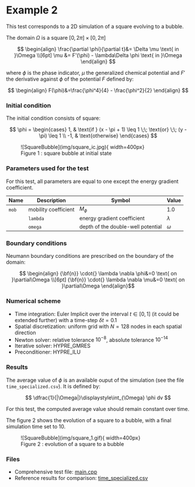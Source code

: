 
# **Example 2**

This test corresponds to a 2D simulation of a square evolving to a bubble. 

The domain $`\Omega`$ is a square $`[0,2\pi]\times[0,2\pi]`$

```math

\begin{align}
\frac{\partial \phi}{\partial t}&= \Delta \mu \text{ in }\Omega 
\\[6pt]    
\mu &= F'(\phi) - \lambda\Delta \phi \text{ in }\Omega 
\end{align}

```

where $`\phi`$ is the phase indicator, $`\mu`$ the generalized chemical potential and $`F'`$ the derivative against $`\phi`$ of the potential $`F`$ defined by:

```math

\begin{align} 
F(\phi)&=\frac{\phi^4}{4} - \frac{\phi^2}{2}
\end{align}

```

### __Initial condition__

The initial condition consists of square:

```math

    \phi =
    \begin{cases}
    
    1, & \text{if } (x - \pi + 1) \leq 1 \;\; \text{or} \;\;  (y - \pi) \leq 1 
    \\
    -1, & \text{otherwise}

    \end{cases}

```

<figure markdown="span">
    ![SquareBubble](img/square_ic.jpg){  width=400px}
    <figcaption>Figure 1 : square bubble at initial state
    </figcaption>
</figure>

### **Parameters used for the test**
    
For this test, all parameters are equal to one except the energy gradient coefficient. 

| Name              | Description                        | Symbol       | Value                         |
| -----   | ---------------------------------- | ------------ | ----------------------------- |
| `mob` | mobility coefficient               | $`M_\phi`$   | $`1.0`$                     |
    | `lambda` | energy gradient coefficient        | $`\lambda`$  | $`4.10^{-4}`$ |
    | `omega` | depth of the double-well potential | $`\omega`$   | $`1.0`$     |

### __Boundary conditions__

Neumann boundary conditions are prescribed on the boundary of the domain:

```math

\begin{align} 
{\bf{n}} \cdot{} \lambda \nabla \phi&=0 \text{ on }\partial\Omega

\\[6pt]

{\bf{n}} \cdot{} \lambda \nabla \mu&=0 \text{ on }\partial\Omega
\end{align}
```

### __Numerical scheme__

- Time integration: Euler Implicit over the interval $`t\in[0,1]`$ (it could be extended further) with a time-step $`\delta t=0.1`$
- Spatial discretization: uniform grid with $`N=128`$ nodes in each spatial direction
- Newton solver: relative tolerance $`10^{-8}`$, absolute tolerance $`10^{-14}`$
- Iterative solver: HYPRE_GMRES 
- Preconditioner: HYPRE_ILU


### __Results__ 

The average value of $`\phi`$ is an available ouput of the simulation (see the file `time_specialized.csv`). It is defined by:

```math

\dfrac{1}{|\Omega|}\displaystyle\int_{\Omega} \phi dv 

```

For this test, the computed average value should remain constant over time.

The figure 2 shows the evolution of a square to a bubble, with a final simulation time set to $`10`$.

<figure markdown="span">
    ![SquareBubble](img/square_1.gif){  width=400px}
    <figcaption>Figure 2 : evolution of a square to a bubble
    </figcaption>
</figure>

### __Files__ 

- Comprehensive test file: [main.cpp](https://github.com/Collab4Sloth/SLOTH/tree/master/tests/CahnHilliard/2D/test3/main.cpp)
- Reference results for comparison: [time_specialized.csv](https://github.com/Collab4Sloth/SLOTH/tree/master/tests/CahnHilliard/2D/test3/ref/time_specialized.csv)

